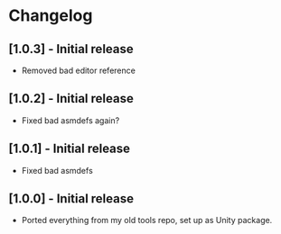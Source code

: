 # Changelog

## [1.0.3] - Initial release
- Removed bad editor reference

## [1.0.2] - Initial release
- Fixed bad asmdefs again?

## [1.0.1] - Initial release
- Fixed bad asmdefs

## [1.0.0] - Initial release
- Ported everything from my old tools repo, set up as Unity package.